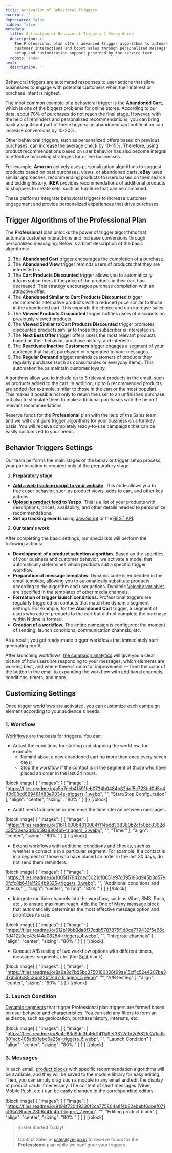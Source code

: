 ```yaml
---
title: Activation of Behavioral Triggers
excerpt: ''
deprecated: false
hidden: false
metadata:
  title: Activation of Behavioral Triggers | Yespo Guide
  description: >-
    The Professional plan offers advanced trigger algorithms to automate
    customer interactions and boost sales through personalized messaging, with
    setup and customization support provided by the service team
  robots: index
next:
  description: ''
---
```

Behavioral triggers are automated responses to user actions that allow businesses to engage with potential customers when their interest or purchase intent is highest.

The most common example of a behavioral trigger is the **Abandoned Cart**, which is one of the biggest problems for online stores. According to our data, about 70% of purchases do not reach the final stage. However, with the help of reminders and personalized recommendations, you can bring back a significant part of these buyers: an abandoned cart notification can increase conversions by 10-20%.

Other behavioral triggers, such as personalized offers based on previous purchases, can increase the average check by 10-15%. Therefore, using product recommendations based on user behavior has also become integral to effective marketing strategies for online businesses.

For example, **Amazon** actively uses personalization algorithms to suggest products based on past purchases, views, or abandoned carts. **eBay** uses similar approaches, recommending products to users based on their search and bidding history. **IKEA** provides recommendations of additional products to shoppers to create sets, such as furniture that can be combined.

These platforms integrate behavioral triggers to increase customer engagement and provide personalized experiences that drive purchases.

## Trigger Algorithms of the Professional Plan

The **Professional** plan unlocks the power of trigger algorithms that automate customer interactions and increase conversions through personalized messaging. Below is a brief description of the basic algorithms:

1. The **Abandoned Cart** trigger encourages the completion of a purchase.
2. The **Abandoned View** trigger reminds users of products that they are interested in.
3. The **Cart Products Discounted** trigger allows you to automatically inform subscribers if the price of the products in their cart has decreased. This strategy encourages purchase completion with an attractive offer.
4. The **Abandoned Similar to Cart Products Discounted** trigger recommends alternative products with a reduced price similar to those in the abandoned cart. This expands the choice and can increase sales.
5. The **Viewed Products Discounted** trigger notifies users of discounts on previously viewed products.
6. The **Viewed Similar to Cart Products Discounted** trigger promotes discounted products similar to those the subscriber is interested in.
7. The **Next Best Offer** trigger offers users the most relevant products based on their behavior, purchase history, and interests.
8. The **Reactivate Inactive Customers** trigger engages a segment of your audience that hasn’t purchased or responded to your messages.
9. The **Regular Demand** trigger reminds customers of products they regularly purchase (such as consumables or everyday items). This automation helps maintain customer loyalty.

Algorithms allow you to include up to 6 relevant products in the email, such as products added to the cart. In addition, up to 6 recommended products are added (for example, similar to those in the cart or the most popular). This makes it possible not only to return the user to an unfinished purchase but also to stimulate them to make additional purchases with the help of relevant recommendations.

Reserve funds for the **Professional** plan with the help of the Sales team, and we will configure trigger algorithms for your business on a turnkey basis. You will receive completely ready-to-use campaigns that can be easily customized to your needs.

## Behavior Triggers Settings

Our team performs the main stages of the behavior trigger setup process; your participation is required only at the preparatory stage.

1. **Preparatory stage**

- **[Add a web tracking script to your website](https://docs.yespo.io/docs/how-set-web-tracking-your-website)**. This code allows you to track user behavior, such as product views, adds to cart, and other key actions.
- **[Upload a product feed](https://docs.yespo.io/docs/importing-product-feed) to Yespo.** This is a list of your products with descriptions, prices, availability, and other details needed to personalize recommendations.
- **Set up tracking events** using [JavaScript](https://docs.yespo.io/docs/how-set-web-tracking-sending-events-java-scipt-request) or the [REST API](https://docs.yespo.io/docs/how-transfer-website-behavior-data-through-rest-api).

2. **Our team's work**

After completing the basic settings, our specialists will perform the following actions:

- **Development of a product selection algorithm.** Based on the specifics of your business and customer behavior, we activate a model that automatically determines which products suit a specific trigger workflow.
- **Preparation of message templates.** Dynamic code is embedded in the email template, allowing you to automatically substitute products according to the algorithm and user actions. Dynamic [Velocity variables](https://docs.yespo.io/docs/introduction-to-velocity) are specified in the templates of other media channels.
- **Formation of trigger launch conditions.** Professional triggers are regularly triggered on contacts that match the dynamic segment settings. For example, for the **Abandoned Cart** trigger, a segment of users who added products to the cart but did not complete the purchase within N time is formed.
- **Creation of a workflow.** The entire campaign is configured: the moment of sending, launch conditions, communication channels, etc.

As a result, you get ready-made trigger workflows that immediately start generating profit.

After launching workflows, [the campaign analytics](https://docs.yespo.io/docs/triggered-campaign-report) will give you a clear picture of how users are responding to your messages, which elements are working best, and where there is room for improvement — from the color of the button in the email to expanding the workflow with additional channels, conditions, timers, and more.

## Customizing Settings

Once trigger workflows are activated, you can customize each campaign element according to your audience's needs.

### 1. Workflow

[Workflows](https://docs.yespo.io/docs/introduction-to-workflows) are the basis for triggers. You can:

- Adjust the conditions for starting and stopping the workflow, for example:
  - Remind about a new abandoned cart no more than once every seven days;
  - Stop the workflow if the contact is in the segment of those who have placed an order in the last 24 hours.

[block:image]
{
  "images": [
    {
      "image": [
        "https://files.readme.io/a5b7deb4f591feb0734b0484b82dcf5c723bd0d5e443d08cd669481483e9034e-triggers_1.webp",
        "",
        "Start/Stop Configuration"
      ],
      "align": "center",
      "sizing": "80% "
    }
  ]
}
[/block]


- Add timers to increase or decrease the time interval between messages.

[block:image]
{
  "images": [
    {
      "image": [
        "https://files.readme.io/6161860064010084f114bdd338380b2c150bc8362dc35f32ea3dd3b59a8304bb-triggers_2.webp",
        "",
        "Timer"
      ],
      "align": "center",
      "sizing": "80% "
    }
  ]
}
[/block]


- Extend workflows with additional conditions and checks, such as whether a contact is in a particular segment. For example, if a contact is in a segment of those who have placed an order in the last 30 days, do not send them reminders.

[block:image]
{
  "images": [
    {
      "image": [
        "https://files.readme.io/1005f17642dec5021df0651e97c095190d945b3d57e0fcfc8b641a1f294b9325-triggers_3.webp",
        "",
        "Additional conditions and checks"
      ],
      "align": "center",
      "sizing": "80% "
    }
  ]
}
[/block]


- Integrate multiple channels into the workflow, such as Viber, SMS, Push, etc., to ensure maximum reach. Add the [One of Many](https://docs.yespo.io/docs/using-one-many-block) message block that automatically determines the most effective message option and prioritizes its use.

[block:image]
{
  "images": [
    {
      "image": [
        "https://files.readme.io/612b19bb3da8f77cdb5787875f1d8ca779432f5e66c0d41220ec47cf44a08254-triggers_4.webp",
        "",
        "Integrate channels"
      ],
      "align": "center",
      "sizing": "80% "
    }
  ]
}
[/block]


- Conduct A/B testing of two workflow options with different timers, messages, segments, etc. (the [Split](https://docs.yespo.io/docs/blocks-description-conditions-group#split) block).

[block:image]
{
  "images": [
    {
      "image": [
        "https://files.readme.io/8a6a3c7bd5bc3750160326f69aa15cf1c52e4207ba3d74559c85c3da22bf7cd7-triggers_5.webp",
        "",
        "A/B testing"
      ],
      "align": "center",
      "sizing": "80% "
    }
  ]
}
[/block]


### 2. Launch Condition

[Dynamic segments](https://docs.yespo.io/docs/how-add-dynamic-segment) that trigger Professional plan triggers are formed based on user behavior and characteristics. You can add any filters to form an audience, such as geolocation, purchase history, interests, etc.

[block:image]
{
  "images": [
    {
      "image": [
        "https://files.readme.io/8c4d83d9dc3b46d1411a9ef3827e1d2d582fe2a1cd5901ecb405adb7ebc6a25a-triggers_6.webp",
        "",
        "Launch Condition"
      ],
      "align": "center",
      "sizing": "80% "
    }
  ]
}
[/block]


### 3. Messages

In each email, [product blocks](https://docs.yespo.io/docs/product-blocks) with specific recommendation algorithms will be available, and they will be saved to the module library for easy editing. Then, you can simply drag such a module to any email and edit the display of product cards if necessary. The content of short messages (Viber, Mobile Push, etc.) can be easily changed in the corresponding editors.

[block:image]
{
  "images": [
    {
      "image": [
        "https://files.readme.io/9194f73049330f2ca775804a8f4b82ebebf6dbef071cff6a28bdec2306d41c4b-triggers_7.webp",
        "",
        "Editing product block"
      ],
      "align": "center",
      "sizing": "80% "
    }
  ]
}
[/block]


> 👍 Get Started Today!
> 
> Contact Sales at [sales@yespo.io](mailto:sales@yespo.io) to reserve funds for the **Professional** plan while we configure your triggers